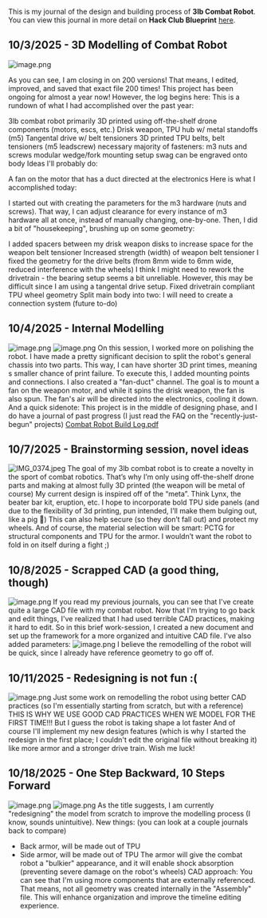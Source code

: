 <!--
  ===================    !!READ THIS NOTICE!!   ====================
  DO NOT edit this file manually. Your changes WILL BE OVERWRITTEN!
  This journal is auto generated and updated by Hack Club Blueprint.
  To edit this file, please edit your journal entries on Blueprint.
  ==================================================================
-->

This is my journal of the design and building process of **3lb Combat Robot**.  
You can view this journal in more detail on **Hack Club Blueprint** [here](https://blueprint.hackclub.com/projects/97).


## 10/3/2025 - 3D Modelling of Combat Robot  

![image.png](https://blueprint.hackclub.com/user-attachments/blobs/redirect/eyJfcmFpbHMiOnsiZGF0YSI6MjIyLCJwdXIiOiJibG9iX2lkIn19--8ace46abe6ad624c14cd22ce3abe06a8f764b45d/image.png)

As you can see, I am closing in on 200 versions! That means, I edited, improved, and saved that exact file 200 times! This project has been ongoing for almost a year now! However, the log begins here: This is a rundown of what I had accomplished over the past year:

3lb combat robot
primarily 3D printed
using off-the-shelf drone components (motors, escs, etc.)
Drisk weapon, TPU hub w/ metal standoffs (m5)
Tangental drive w/ belt tensioners
3D printed TPU belts, belt tensioners (m5 leadscrew) necessary
majority of fasteners: m3 nuts and screws
modular wedge/fork mounting setup
swag can be engraved onto body
Ideas I'll probably do:

A fan on the motor that has a duct directed at the electronics
Here is what I accomplished today:

I started out with creating the parameters for the m3 hardware (nuts and screws). That way, I can adjust clearance for every instance of m3 hardware all at once, instead of manually changing, one-by-one. Then, I did a bit of "housekeeping", brushing up on some geometry:

I added spacers between my drisk weapon disks to increase space for the weapon belt tensioner
Increased strength (width) of weapon belt tensioner
I fixed the geometry for the drive belts (from 8mm wide to 6mm wide, reduced interference with the wheels)
I think I might need to rework the drivetrain - the bearing setup seems a bit unreliable. However, this may be difficult since I am using a tangental drive setup.
Fixed drivetrain compliant TPU wheel geometry
Split main body into two: I will need to create a connection system (future to-do)  

## 10/4/2025 - Internal Modelling  

![image.png](https://blueprint.hackclub.com/user-attachments/blobs/redirect/eyJfcmFpbHMiOnsiZGF0YSI6NDM4LCJwdXIiOiJibG9iX2lkIn19--d197cae0a66cdf95273252b964ed4755df7711a9/image.png)
![image.png](https://blueprint.hackclub.com/user-attachments/blobs/redirect/eyJfcmFpbHMiOnsiZGF0YSI6NDM5LCJwdXIiOiJibG9iX2lkIn19--96f28b1dd84b6b70dd500af2ca660095e1b1715d/image.png)
On this session, I worked more on polishing the robot. I have made a pretty significant decision to split the robot's general chassis into two parts. This way, I can have shorter 3D print times, meaning s smaller chance of print failure. To execute this, I added mounting points and connections. I also created a "fan-duct" channel. The goal is to mount a fan on the weapon motor, and while it spins the drisk weapon, the fan is also spun. The fan's air will be directed into the electronics, cooling it down.
And a quick sidenote: This project is in the middle of designing phase, and I do have a journal of past progress (I just read the FAQ on the "recently-just-begun" projects)
[Combat Robot Build Log.pdf](/user-attachments/blobs/redirect/eyJfcmFpbHMiOnsiZGF0YSI6NDQ0LCJwdXIiOiJibG9iX2lkIn19--b837580d523a3a35e598b3ee9b0b7a761dd57b07/Combat%20Robot%20Build%20Log.pdf)
  

## 10/7/2025 - Brainstorming session, novel ideas  

![IMG_0374.jpeg](https://blueprint.hackclub.com/user-attachments/blobs/proxy/eyJfcmFpbHMiOnsiZGF0YSI6OTg4LCJwdXIiOiJibG9iX2lkIn19--964f6f8e281f14a4a5f8b2ed2d44f0e82c0dcc24/IMG_0374.jpeg)
The goal of my 3lb combat robot is to create a novelty in the sport of combat robotics. That’s why I’m only using off-the-shelf drone parts and making at almost fully 3D printed (the weapon will be metal of course)
My current design is inspired off of the “meta”. Think Lynx, the beater bar kit, eruption, etc.
I hope to incorporate bold TPU side panels (and due to the flexibility of 3d printing, pun intended, I’ll make them bulging out, like a pig 🐷)
This can also help secure (so they don’t fall out) and protect my wheels.
And of course, the material selection will be smart: PCTG for structural components and TPU for the armor. I wouldn’t want the robot to fold in on itself during a fight ;)  

## 10/8/2025 - Scrapped CAD (a good thing, though)  

![image.png](https://blueprint.hackclub.com/user-attachments/blobs/proxy/eyJfcmFpbHMiOnsiZGF0YSI6MTE0MSwicHVyIjoiYmxvYl9pZCJ9fQ==--425ca4f1748692f86a71c43b85317c8a052c3f20/image.png)
If you read my previous journals, you can see that I've create quite a large CAD file with my combat robot. Now that I'm trying to go back and edit things, I've realized that I had used terrible CAD practices, making it hard to edit.
So in this brief work-session, I created a new document and set up the framework for a more organized and intuitive CAD file.
I've also added parameters:
![image.png](https://blueprint.hackclub.com/user-attachments/blobs/proxy/eyJfcmFpbHMiOnsiZGF0YSI6MTE0MiwicHVyIjoiYmxvYl9pZCJ9fQ==--51872975acad96da5c45fb5a2e31344d01f77b1f/image.png)
I believe the remodelling of the robot will be quick, since I already have reference geometry to go off of.
  

## 10/11/2025 - Redesigning is not fun :(  

![image.png](https://blueprint.hackclub.com/user-attachments/blobs/proxy/eyJfcmFpbHMiOnsiZGF0YSI6MTcyNSwicHVyIjoiYmxvYl9pZCJ9fQ==--3cf4bc2ec6fd33965c70e7c3d83ae54cbd01a6be/image.png)
Just some work on remodelling the robot using better CAD practices (so I'm essentially starting from scratch, but with a reference)
THIS IS WHY WE USE GOOD CAD PRACTICES WHEN WE MODEL FOR THE FIRST TIME!!!
But I guess the robot is taking shape a lot faster
And of course I'll implement my new design features (which is why I started the redesign in the first place; I couldn't edit the original file without breaking it) like more armor and a stronger drive train.
Wish me luck!  

## 10/18/2025 - One Step Backward, 10 Steps Forward  

![image.png](https://blueprint.hackclub.com/user-attachments/blobs/proxy/eyJfcmFpbHMiOnsiZGF0YSI6MzE0OSwicHVyIjoiYmxvYl9pZCJ9fQ==--1ab63b793159ec57cf6282309fa41ac32a7ba631/image.png)
![image.png](https://blueprint.hackclub.com/user-attachments/blobs/proxy/eyJfcmFpbHMiOnsiZGF0YSI6MzE1MCwicHVyIjoiYmxvYl9pZCJ9fQ==--d69a7368c49b18796efa11ba954d4e2ddc31c43b/image.png)
As the title suggests, I am currently "redesigning" the model from scratch to improve the modelling process (I know, sounds unintuitive).
New things: (you can look at a couple journals back to compare) 

- Back armor, will be made out of TPU
- Side armor, will be made out of TPU
The armor will give the combat robot a "bulkier" appearance, and it will enable shock absorption (preventing severe damage on the robot's wheels)
CAD approach:
You can see that I'm using more components that are externally referenced. That means, not all geometry was created internally in the "Assembly" file. This will enhance organization and improve the timeline editing experience.  


